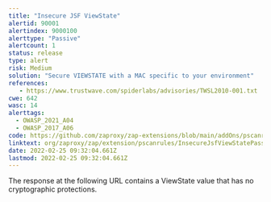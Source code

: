 ```yaml
---
title: "Insecure JSF ViewState"
alertid: 90001
alertindex: 9000100
alerttype: "Passive"
alertcount: 1
status: release
type: alert
risk: Medium
solution: "Secure VIEWSTATE with a MAC specific to your environment"
references:
   - https://www.trustwave.com/spiderlabs/advisories/TWSL2010-001.txt
cwe: 642
wasc: 14
alerttags: 
  - OWASP_2021_A04
  - OWASP_2017_A06
code: https://github.com/zaproxy/zap-extensions/blob/main/addOns/pscanrules/src/main/java/org/zaproxy/zap/extension/pscanrules/InsecureJsfViewStatePassiveScanRule.java
linktext: org/zaproxy/zap/extension/pscanrules/InsecureJsfViewStatePassiveScanRule.java
date: 2022-02-25 09:32:04.661Z
lastmod: 2022-02-25 09:32:04.661Z
---
```

The response at the following URL contains a ViewState value that has no cryptographic protections.
